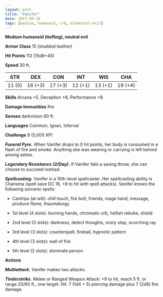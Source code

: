 ```yaml
---
layout: post
title: "Vanifer"
date: 2017-09-10
tags: [medium, humanoid, cr9, elemental-evil]
---
```


**Medium humanoid (tiefling), neutral evil**

**Armor Class** 15 (studded leather)

**Hit Points** 112 (15d8+45)

**Speed** 30 ft.

|   STR   |   DEX   |   CON   |   INT   |   WIS   |   CHA   |
|:-----:|:-----:|:-----:|:-----:|:-----:|:-----:|
| 11 (0) | 16 (+3) | 17 (+3) | 12 (+1) | 13 (+1) | 19 (+4) |

**Skills** Arcana +5, Deception +8, Performance +8

**Damage Immunities** fire

**Senses** darkvision 60 ft.

**Languages** Common, Ignan, Infernal

**Challenge** 9 (5,000 XP)

***Funeral Pyre.*** When Vanifer drops to 0 hit points, her body is consumed in a flash of fire and smoke. Anything she was wearing or carrying is left behind among ashes.

***Legendary Resistance (2/Day).*** If Vanifer fails a saving throw, she can choose to succeed instead.

***Spellcasting.*** Vanifer is a 10th-level spellcaster. Her spellcasting ability is Charisma (spell save DC 16, +8 to hit with spell attacks). Vanifer knows the following sorcerer spells: 

* Cantrips (at will): chill touch, fire bolt, friends, mage hand, message, produce flame, thaumaturgy

* 1st level (4 slots): burning hands, chromatic orb, hellish rebuke, shield

* 2nd level (3 slots): darkness, detect thoughts, misty step, scorching ray

* 3rd level (3 slots): counterspell, fireball, hypnotic pattern

* 4th level (3 slots): wall of fire

* 5th level (2 slots): dominate person

**Actions**

***Multiattack.*** Vanifer makes two attacks.

***Tinderstrike.*** Melee or Ranged Weapon Attack: +9 to hit, reach 5 ft. or range 20/60 ft., one target. Hit: 7 (1d4 + 5) piercing damage plus 7 (2d6) fire damage.

